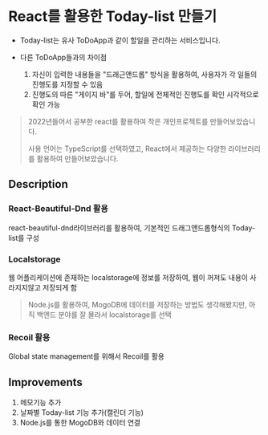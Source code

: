 # React를 활용한 Today-list 만들기
* Today-list는 유사 ToDoApp과 같이 할일을 관리하는 서비스입니다.
* 다른 ToDoApp들과의 차이점

  1. 자신이 입력한 내용들을 "드래근앤드롭" 방식을 활용하여, 사용자가 각 일들의 진행도를 지정할 수 있음
  2. 진행도의 따른 "게이지 바"를 두어, 할일에 전체적인 진행도를 확인 시각적으로 확인 가능

>2022년들어서 공부한 react를 활용하여 작은 개인프로젝트를 만들어보았습니다. 
>
>사용 언어는 TypeScript를 선택하였고, React에서 제공하는 다양한 라이브러리를 활용하여 만들어보았습니다.

## Description
### React-Beautiful-Dnd 활용
react-beautiful-dnd라이브러리를 활용하여, 기본적인 드래그앤드롭형식의 Today-list를 구성

### Localstorage
웹 어플리케이션에 존재하는 localstorage에 정보를 저장하여, 웹이 꺼져도 내용이 사라지지않고 저장되게 함
>Node.js를 활용하여, MogoDB에 데이터를 저장하는 방법도 생각해봤지만, 아직 백엔드 분야를 잘 몰라서 localstorage를 선택

### Recoil 활용
Global state management를 위해서 Recoil를 활용

## Improvements
1. 메모기능 추가
2. 날짜별 Today-list 기능 추가(캘린더 기능)
3. Node.js를 통한 MogoDB와 데이터 연결

